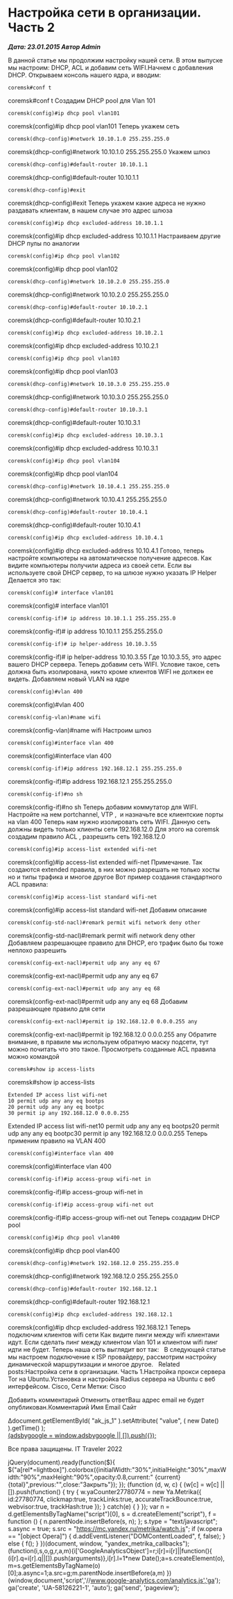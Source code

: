 # Настройка сети в организации. Часть 2                	  
***Дата: 23.01.2015 Автор Admin***

В данной статье мы продолжим настройку нашей сети. В этом выпуске мы настроим: DHCP, ACL и добавим сеть WIFI.Начнем с добавления DHCP.
Открываем консоль нашего ядра, и вводим:
```
coremsk#conf t
```
coremsk#conf t
Создадим DHCP pool для Vlan 101
```
coremsk(config)#ip dhcp pool vlan101
```
coremsk(config)#ip dhcp pool vlan101
Теперь укажем сеть
```
coremsk(dhcp-config)#network 10.10.1.0 255.255.255.0
```
coremsk(dhcp-config)#network 10.10.1.0 255.255.255.0
Укажем шлюз
```
coremsk(dhcp-config)#default-router 10.10.1.1
```
coremsk(dhcp-config)#default-router 10.10.1.1
```
coremsk(dhcp-config)#exit
```
coremsk(dhcp-config)#exit
Теперь укажем какие адреса не нужно раздавать клиентам, в нашем случае это адрес шлюза
```
coremsk(config)#ip dhcp excluded-address 10.10.1.1
```
coremsk(config)#ip dhcp excluded-address 10.10.1.1
Настраиваем другие DHCP пулы по аналогии
```
coremsk(config)#ip dhcp pool vlan102
```
coremsk(config)#ip dhcp pool vlan102
```
coremsk(dhcp-config)#network 10.10.2.0 255.255.255.0
```
coremsk(dhcp-config)#network 10.10.2.0 255.255.255.0
```
coremsk(dhcp-config)#default-router 10.10.2.1
```
coremsk(dhcp-config)#default-router 10.10.2.1
```
coremsk(config)#ip dhcp excluded-address 10.10.2.1
```
coremsk(config)#ip dhcp excluded-address 10.10.2.1
```
coremsk(config)#ip dhcp pool vlan103
```
coremsk(config)#ip dhcp pool vlan103
```
coremsk(dhcp-config)#network 10.10.3.0 255.255.255.0
```
coremsk(dhcp-config)#network 10.10.3.0 255.255.255.0
```
coremsk(dhcp-config)#default-router 10.10.3.1
```
coremsk(dhcp-config)#default-router 10.10.3.1
```
coremsk(config)#ip dhcp excluded-address 10.10.3.1
```
coremsk(config)#ip dhcp excluded-address 10.10.3.1
```
coremsk(config)#ip dhcp pool vlan104
```
coremsk(config)#ip dhcp pool vlan104
```
coremsk(dhcp-config)#network 10.10.4.1 255.255.255.0
```
coremsk(dhcp-config)#network 10.10.4.1 255.255.255.0
```
coremsk(dhcp-config)#default-router 10.10.4.1
```
coremsk(dhcp-config)#default-router 10.10.4.1
```
coremsk(config)#ip dhcp excluded-address 10.10.4.1
```
coremsk(config)#ip dhcp excluded-address 10.10.4.1
Готово, теперь настройте компьютеры на автоматическое получение адресов.
Как видите компьютеры получили адреса из своей сети.
Если вы используете свой DHCP сервер, то на шлюзе нужно указать IP Helper
Делается это так:
```
coremsk(config)# interface vlan101
```
coremsk(config)# interface vlan101
```
coremsk(config-if)# ip address 10.10.1.1 255.255.255.0
```
coremsk(config-if)# ip address 10.10.1.1 255.255.255.0
```
coremsk(config-if)# ip helper-address 10.10.3.55
```
coremsk(config-if)# ip helper-address 10.10.3.55
Где 10.10.3.55, это адрес вашего DHCP сервера.
Теперь добавим сеть WIFI.
Условие такое, сеть должна быть изолирована, никто кроме клиентов WIFI не должен ее видеть.
Добавляем новый VLAN на ядре
```
coremsk(config)#vlan 400
```
coremsk(config)#vlan 400
```
coremsk(config-vlan)#name wifi
```
coremsk(config-vlan)#name wifi
Настроим шлюз
```
coremsk(config)#interface vlan 400
```
coremsk(config)#interface vlan 400
```
coremsk(config-if)#ip address 192.168.12.1 255.255.255.0
```
coremsk(config-if)#ip address 192.168.12.1 255.255.255.0
```
coremsk(config-if)#no sh
```
coremsk(config-if)#no sh
Теперь добавим коммутатор для WIFI.
Настройте на нем portchannel, VTP ,  и назначьте все клиентские порты на vlan 400
Теперь нам нужно изолировать сеть WIFI.
Данную сеть должны видеть только клиенты сети 192.168.12.0
Для этого на coremsk создадим правило ACL , разрешить сеть 192.168.12.0
```
coremsk(config)#ip access-list extended wifi-net
```
coremsk(config)#ip access-list extended wifi-net
Примечание. Так создаются extended правила, в них можно разрешать не только хосты но и типы трафика и многое другое
Вот пример создания стандартного ACL правила:
```
coremsk(config)#ip access-list standard wifi-net
```
coremsk(config)#ip access-list standard wifi-net
Добавим описание
```
coremsk(config-std-nacl)#remark permit wifi network deny other
```
coremsk(config-std-nacl)#remark permit wifi network deny other
Добавляем разрешающее правило для DHCP, его трафик было бы тоже неплохо разрешить
```
coremsk(config-ext-nacl)#permit udp any any eq 67
```
coremsk(config-ext-nacl)#permit udp any any eq 67
```
coremsk(config-ext-nacl)#permit udp any any eq 68
```
coremsk(config-ext-nacl)#permit udp any any eq 68
Добавим разрешающее правило для сети
```
coremsk(config-ext-nacl)#permit ip 192.168.12.0 0.0.0.255 any
```
coremsk(config-ext-nacl)#permit ip 192.168.12.0 0.0.0.255 any
Обратите внимание, в правиле мы используем обратную маску подсети, тут можно почитать что это такое.
Просмотреть созданные ACL правила можно командой
```
coremsk#show ip access-lists
```
coremsk#show ip access-lists
```
Extended IP access list wifi-net
10 permit udp any any eq bootps
20 permit udp any any eq bootpc
30 permit ip any 192.168.12.0 0.0.0.255
```
Extended IP access list wifi-net10 permit udp any any eq bootps20 permit udp any any eq bootpc30 permit ip any 192.168.12.0 0.0.0.255
Теперь применим правило на VLAN 400
```
coremsk(config)#interface vlan 400
```
coremsk(config)#interface vlan 400
```
coremsk(config-if)#ip access-group wifi-net in
```
coremsk(config-if)#ip access-group wifi-net in
```
coremsk(config-if)#ip access-group wifi-net out
```
coremsk(config-if)#ip access-group wifi-net out
Теперь создадим DHCP pool
```
coremsk(config)#ip dhcp pool vlan400
```
coremsk(config)#ip dhcp pool vlan400
```
coremsk(dhcp-config)#network 192.168.12.0 255.255.255.0
```
coremsk(dhcp-config)#network 192.168.12.0 255.255.255.0
```
coremsk(dhcp-config)#default-router 192.168.12.1
```
coremsk(dhcp-config)#default-router 192.168.12.1
```
coremsk(config)#ip dhcp excluded-address 192.168.12.1
```
coremsk(config)#ip dhcp excluded-address 192.168.12.1
Теперь подключим клиентов wifi сети
Как видите пинги между wifi клиентами идут.
Если сделать пинг между клиентом vlan 101 и клиентом wifi пинг идти не будет.
Теперь наша сеть выглядит вот так:
&nbsp;
В следующей статье мы настроем подключение к ISP провайдеру, рассмотрим настройку динамической маршрутизации и многое другое.
&nbsp;
Related posts:Настройка сети в организации. Часть 1.Настройка прокси сервера Tor на Ubuntu.Установка и настройка Radius сервера на Ubuntu с веб интерфейсом.
 Cisco, Сети 
 Метки: Cisco  
                        
Добавить комментарий Отменить ответВаш адрес email не будет опубликован.Комментарий Имя 
Email 
Сайт 
 
&#916;document.getElementById( "ak_js_1" ).setAttribute( "value", ( new Date() ).getTime() );	
<ins class="adsbygoogle"
style="display:block"
data-ad-client="ca-pub-1890562251101921"
data-ad-slot="9117958896"
data-ad-format="auto">
(adsbygoogle = window.adsbygoogle || []).push({});
  
Все права защищены. IT Traveler 2022 
                            
jQuery(document).ready(function($){
$("a[rel*=lightbox]").colorbox({initialWidth:"30%",initialHeight:"30%",maxWidth:"90%",maxHeight:"90%",opacity:0.8,current:" {current}  {total}",previous:"",close:"Закрыть"});
});
(function (d, w, c) {
(w[c] = w[c] || []).push(function() {
try {
w.yaCounter27780774 = new Ya.Metrika({
id:27780774,
clickmap:true,
trackLinks:true,
accurateTrackBounce:true,
webvisor:true,
trackHash:true
});
} catch(e) { }
});
var n = d.getElementsByTagName("script")[0],
s = d.createElement("script"),
f = function () { n.parentNode.insertBefore(s, n); };
s.type = "text/javascript";
s.async = true;
s.src = "https://mc.yandex.ru/metrika/watch.js";
if (w.opera == "[object Opera]") {
d.addEventListener("DOMContentLoaded", f, false);
} else { f(); }
})(document, window, "yandex_metrika_callbacks");
(function(i,s,o,g,r,a,m){i['GoogleAnalyticsObject']=r;i[r]=i[r]||function(){
(i[r].q=i[r].q||[]).push(arguments)},i[r].l=1*new Date();a=s.createElement(o),
m=s.getElementsByTagName(o)[0];a.async=1;a.src=g;m.parentNode.insertBefore(a,m)
})(window,document,'script','//www.google-analytics.com/analytics.js','ga');
ga('create', 'UA-58126221-1', 'auto');
ga('send', 'pageview');
